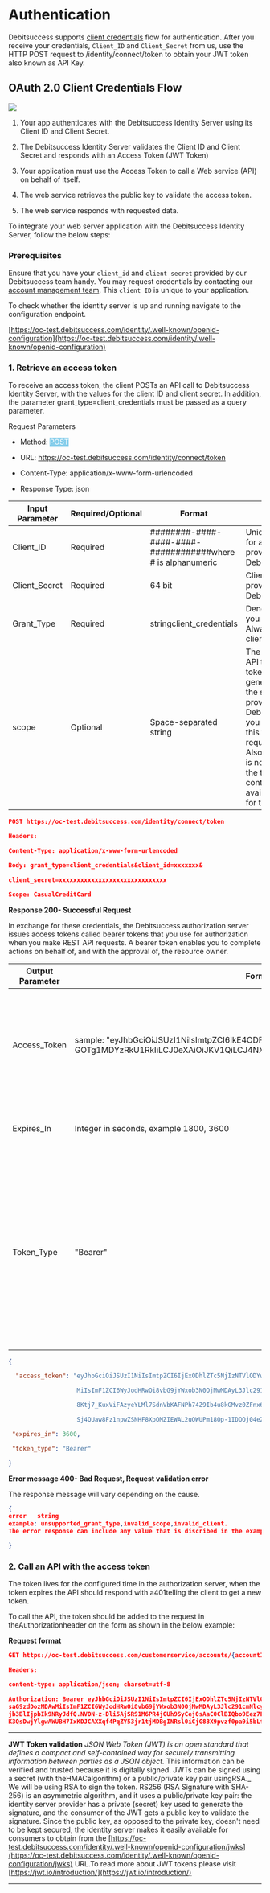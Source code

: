 # Authentication 

Debitsuccess supports [client credentials](https://tools.ietf.org/html/rfc6749#section-1.3.4) flow for authentication. After you receive your credentials, `Client_ID` and `Client_Secret` from us, use the  HTTP POST request to /identity/connect/token to obtain your JWT token also known as API Key. 

## OAuth 2.0 Client Credentials Flow 
![](https://drive.google.com/uc?export=view&id=1CbINB1zSVaIgocEuRkcNFnsyp3_S6F38)


1. Your app authenticates with the Debitsuccess Identity Server using its Client ID and Client Secret.


1. The Debitsuccess Identity Server validates the Client ID and Client Secret and responds with an Access Token (JWT Token)


1. Your application must use the Access Token to call a Web service (API) on behalf of itself.


1. The web service retrieves the public key to validate the access token.


1. The web service responds with requested data.



To integrate your web server application with the Debitsuccess Identity Server, follow the below steps:


### Prerequisites
Ensure that you have your `client_id` and `client secret` provided by our Debitsuccess team handy. You may request credentials by contacting our [account management team](https://www.debitsuccess.co.nz/). This `client ID` is unique to your application.

To check whether the identity server is up and running navigate to the configuration endpoint.

[https://oc-test.debitsuccess.com/identity/.well-known/openid-configuration](https://oc-test.debitsuccess.com/identity/.well-known/openid-configuration)


### 1. Retrieve an access token
To receive an access token, the client POSTs an API call to Debitsuccess Identity Server, with the values for the client ID and client secret. In addition, the parameter grant_type=client_credentials must be passed as a query parameter.

Request Parameters
* Method: <span style="background-color:skyblue; color:white">  POST</span>


* URL: https://oc-test.debitsuccess.com/identity/connect/token


* Content-Type: application/x-www-form-urlencoded


* Response Type: json





|  **Input Parameter**  |  **Required/Optional**  |  **Format**  |  **Remark**  | 
|  --- |  --- |  --- |  --- | 
| Client_ID | Required | ########-####-####-####-############where # is alphanumeric | Unique identifier for a client provided by Debitsuccess. | 
| Client_Secret | Required | 64 bit | Client secret key provided by Debitsuccess. | 
| Grant_Type | Required | stringclient_credentials | Denotes the flow you are using. Always use client_credentials | 
| scope | Optional | Space-separated string | The name of the API that access token will be generated for.If the scope is not provided by Debitsuccess, you can ignore this field in the request body. Also if the scope is not provided the token will contain all available scopes for this client_id.| 




```json
POST https://oc-test.debitsuccess.com/identity/connect/token

Headers:

Content-Type: application/x-www-form-urlencoded

Body: grant_type=client_credentials&client_id=xxxxxxx&

client_secret=xxxxxxxxxxxxxxxxxxxxxxxxxxxxxx

Scope: CasualCreditCard
```
**Response 200- Successful Request**

In exchange for these credentials, the Debitsuccess authorization server issues access tokens called bearer tokens that you use for authorization when you make REST API requests. A bearer token enables you to complete actions on behalf of, and with the approval of, the resource owner.



|  **Output Parameter**  |  **Format**  |  **Remark**  | 
|  --- |  --- |  --- | 
| Access_Token | sample:     "eyJhbGciOiJSUzI1NiIsImtpZCI6IkE4ODFDQzdBNDM4MEUyRDM5N0EwQjNGMERGNDF GOTg1MDYzRkU1RkIiLCJ0eXAiOiJKV1QiLCJ4NXQiOiJxSUhNZWtPQTR0T1hvTFB3MzBINWhRA” | It represents the authorization of a specific application to access specific parts of user data and uniquely identifies the client login session.  | 
| Expires_In | Integer in seconds, example 1800, 3600 | Represents the number of seconds that the access token will be valid. | 
| Token_Type | "Bearer" | A bearer token means that the bearer of the access token can access authorized resources without further identification.The access token must always be appended with the term “Bearer” when you call any Debitsuccess REST API. E.g. Bearer \[access_token]| 


```json
{

  "access_token": "eyJhbGciOiJSUzI1NiIsImtpZCI6IjExODhlZTc5NjIzNTVlODYwNzUwMWIzMGY2Y2QzZjBmIiwidHlwIjoiSldUIn0.eyJuYmYiOjE1MTE2NTIwODEsImV4cCI6MTUxMTY1NTY4MSwiaXNzIjoiaHR0cDovL2xvY2FsaG9zdDozMDAw

                   MiIsImF1ZCI6WyJodHRwOi8vbG9jYWxob3N0OjMwMDAyL3Jlc291cmNlcyIsIk9NRyJdLCJjbGllbnRfaWQiOiI1ZjFiMWQ2Ny02NDlhLTRmYzMtYjkzMC1iMzExOTFjZjZmMTEiLCJjbGllbnRfVXNlcklkIjoiMTIzNCIsInNjb3BlIjpbIk9NRyJdfQ.Mlnd0RZhW8tp

                   8Ktj7_KuxViFAzyeYLMl7SdnVbKAFNPh74Z9Ib4u8kGMvz0ZFnx62_CaMpSPEwE6wHdFBTeBKvYKN5h1PjnJrrSh9J2S4a3PsCnnlLrhfO6sNBHzZzAlQhGMQei2GHQufiOyWtrYSfK8R4Ye1ULeysTRkfrWxk_fZ3Brm_vFh5J43EbTHe8NSgIXbobyN7brVFjntNZskJ

                   Sj4QUaw8Fz1npwZSNHF8XpOMZIEWAL2uOWUPm18Op-1IDOOj04eZAsFoHL5gb_pNqGph5SejTqjSbpbabMalJlaxvJrA1NNFxbGAMGXWR0ocJZvmlIYRebrueZk5yGg",

 "expires_in": 3600,

 "token_type": "Bearer"

}
```
**Error message 400- Bad Request, Request validation error**

The response message will vary depending on the cause.


```json
{
error	string
example: unsupported_grant_type,invalid_scope,invalid_client.
The error response can include any value that is discribed in the example.

}
```
 ### 2. Call an API with the access token
 
 The token lives for the configured time in the authorization server, when the token expires the API should respond with a401telling the client to get a new token.

To call the API, the token should be added to the request in theAuthorizationheader on the form as shown in the below example:

**Request format**


```json
GET https://oc-test.debitsuccess.com/customerservice/accounts/{accountId}

Headers:

content-type: application/json; charset=utf-8

Authorization: Bearer eyJhbGciOiJSUzI1NiIsImtpZCI6IjExODhlZTc5NjIzNTVlODYwNzUwMWIzMGY2Y2QzZjBmIiwidHlwIjoiSldUIn0.eyJuYmYiOjE1MTE2NTUyNzQsImV4cCI6MTUxMTY1ODg3NCwiaXNzIjoiaHR0cDovL2xvY2F
saG9zdDozMDAwMiIsImF1ZCI6WyJodHRwOi8vbG9jYWxob3N0OjMwMDAyL3Jlc291cmNlcyIsIk9NRyJdLCJjbGllbnRfaWQiOiI1ZjFiMWQ2Ny02NDlhLTRmYzMtYjkzMC1iMzExOTFjZjZmMTEiLCJjbGllbnRfVXNlcklkIjoiMTIzNCIsInN
jb3BlIjpbIk9NRyJdfQ.NVON-z-Dli5AjSR91M6PR4jGUh9SyCej0sAaC0ClBIQbo9Eez7LP7ZGeVU2_UfGdv6mAmmuBrWKlC3LvAxXpavFACw0cSbtG_ayLwIyfkc1PGHZO1F8xqMdskD6vM6h704cuZ7XCE3otIYM-1IEvuEV7dl_83MtFX9cF
K3QsDwjYlgwAWUBH7IxKDJCAXXqf4PqZY53jr1tjMDBgINRsl0iCjG83X9pvzf0pa9i5bLfFHmDLgagGpqdm7-GwTDNgzAx28gXzlzWFSuuWkikzTw7F7Mi7O91u3Su3dHZ79hc0YxoIJ7q7pMss1bhdYiGiPCQ-GNTkljeG5vatPZvSxQ
```


*******

**JWT Token validation**  _JSON Web Token (JWT) is an open standard that defines a compact and self-contained way for securely transmitting information between parties as a JSON object._  This information can be verified and trusted because it is digitally signed. JWTs can be signed using a secret (with theHMACalgorithm) or a public/private key pair usingRSA._ We will be using RSA to sign the token. RS256 (RSA Signature with SHA-256) is an asymmetric algorithm, and it uses a public/private key pair: the identity server provider has a private (secret) key used to generate the signature, and the consumer of the JWT gets a public key to validate the signature. Since the public key, as opposed to the private key, doesn't need to be kept secured, the identity server makes it easily available for consumers to obtain from the [https://oc-test.debitsuccess.com/identity/.well-known/openid-configuration/jwks](https://oc-test.debitsuccess.com/identity/.well-known/openid-configuration/jwks) URL.To read more about JWT tokens please visit [https://jwt.io/introduction/](https://jwt.io/introduction/)



*****

